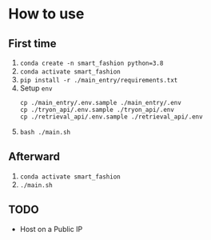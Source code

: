 # How to use

## First time
1. `conda create -n smart_fashion python=3.8`
2. `conda activate smart_fashion`
3. `pip install -r ./main_entry/requirements.txt`
4. Setup `env`
    ```
    cp ./main_entry/.env.sample ./main_entry/.env
    cp ./tryon_api/.env.sample ./tryon_api/.env
    cp ./retrieval_api/.env.sample ./retrieval_api/.env
    ```
5. `bash ./main.sh`

## Afterward
1. `conda activate smart_fashion`
2. `./main.sh`

## TODO
- Host on a Public IP
